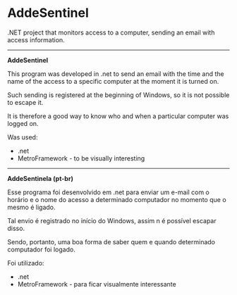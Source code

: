 # AddeSentinel
  .NET project that monitors access to a computer, sending an email with access information.
  
***

**AddeSentinel**

This program was developed in .net to send an email with the time and the name of the access to a specific computer at the moment it is turned on.

Such sending is registered at the beginning of Windows, so it is not possible to escape it.

It is therefore a good way to know who and when a particular computer was logged on.

Was used:

* .net
* MetroFramework - to be visually interesting
  
***  

**AddeSentinela (pt-br)**

Esse programa foi desenvolvido em .net para enviar um e-mail com o horário e o nome do acesso a determinado computador no momento que o mesmo é ligado.

Tal envio é registrado no início do Windows, assim n é possível escapar disso.

Sendo, portanto, uma boa forma de saber quem e quando determinado computador foi logado.

Foi utilizado:

* .net
* MetroFramework - para ficar visualmente interessante
